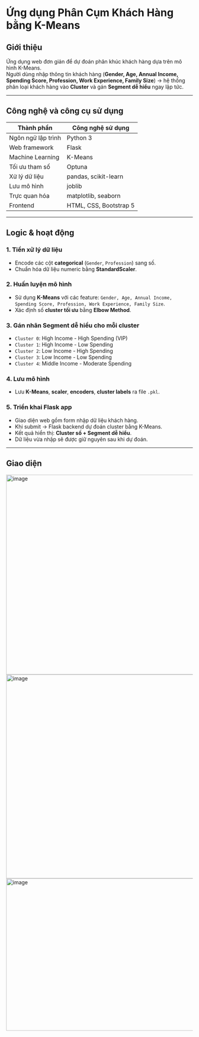 # Ứng dụng Phân Cụm Khách Hàng bằng K-Means

## Giới thiệu
Ứng dụng web đơn giản để dự đoán phân khúc khách hàng dựa trên mô hình K-Means.  
Người dùng nhập thông tin khách hàng (**Gender, Age, Annual Income, Spending Score, Profession, Work Experience, Family Size**) → hệ thống phân loại khách hàng vào **Cluster** và gán **Segment dễ hiểu** ngay lập tức.

---

## Công nghệ và công cụ sử dụng

| Thành phần              | Công nghệ sử dụng   |
|--------------------------|---------------------|
| Ngôn ngữ lập trình       | Python 3            |
| Web framework            | Flask               |
| Machine Learning         | K-Means             |
| Tối ưu tham số           | Optuna              |
| Xử lý dữ liệu            | pandas, scikit-learn|
| Lưu mô hình              | joblib              |
| Trực quan hóa            | matplotlib, seaborn |
| Frontend                 | HTML, CSS, Bootstrap 5 |

---

## Logic & hoạt động

### 1. Tiền xử lý dữ liệu
- Encode các cột **categorical** (`Gender`, `Profession`) sang số.
- Chuẩn hóa dữ liệu numeric bằng **StandardScaler**.

### 2. Huấn luyện mô hình
- Sử dụng **K-Means** với các feature: `Gender, Age, Annual Income, Spending Score, Profession, Work Experience, Family Size`.
- Xác định số **cluster tối ưu** bằng **Elbow Method**.

### 3. Gán nhãn Segment dễ hiểu cho mỗi cluster
- `Cluster 0`: High Income - High Spending (VIP)  
- `Cluster 1`: High Income - Low Spending  
- `Cluster 2`: Low Income - High Spending  
- `Cluster 3`: Low Income - Low Spending  
- `Cluster 4`: Middle Income - Moderate Spending  

### 4. Lưu mô hình
- Lưu **K-Means**, **scaler**, **encoders**, **cluster labels** ra file `.pkl`.

### 5. Triển khai Flask app
- Giao diện web gồm form nhập dữ liệu khách hàng.  
- Khi submit → Flask backend dự đoán cluster bằng K-Means.  
- Kết quả hiển thị: **Cluster số + Segment dễ hiểu**.  
- Dữ liệu vừa nhập sẽ được giữ nguyên sau khi dự đoán.  

---

## Giao diện
<img width="1241" height="538" alt="image" src="https://github.com/user-attachments/assets/14d5d2e5-37b5-4fe5-a36d-0af1c83f842a" />


<img width="1247" height="549" alt="image" src="https://github.com/user-attachments/assets/92b37241-3b5f-4d6c-bace-ce306270eb9c" />


<img width="1234" height="410" alt="image" src="https://github.com/user-attachments/assets/29edc7f4-578f-4634-9487-aebb2f3990e3" />
